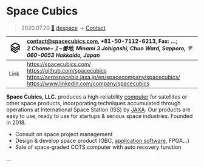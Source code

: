 # Space Cubics
> 2020.07.20 [🚀](../index/index.md) [despace](index.md) → [Contact](contact.md)

|[![](f/contact/s/spacecubics_logo1_thumb.png)](f/contact/s/spacecubics_logo1.png)|<contact@spacecubics.com>, +81-50-7112-6213, Fax: …;<br> *2 Chome−１−番地, Minami 3 Johigashi, Chuo Ward, Sapporo, 〒060-0053 Hokkaido, Japan*|
|:--|:--|
|Link|<https://spacecubics.com/><br> <https://github.com/spacecubics><br> <https://aerospacebiz.jaxa.jp/en/spacecompany/spacecubics/><br> <https://www.linkedin.com/company/spacecubics>|

**Space Cubics, LLC.** produces a high‑reliability [computer](obc.md) for satellites or other space products, incorporating techniques accumulated through operations at International Space Station (ISS) by [JAXA](zz_jaxa.md). Our products are easy to use, ready to use for startups & serious space industries. Founded in 2018.

   - Consult on space project management
   - Design & develop space product (OBC, [application software](soft.md), FPGA…)
   - Sale of space‑graded COTS computer with auto recovery function


<p style="page-break-after:always"> </p>

…

